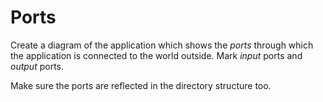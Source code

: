 # Ports

Create a diagram of the application which shows the *ports* through which the application is connected to the world outside. Mark *input* ports and *output* ports.

Make sure the ports are reflected in the directory structure too.
